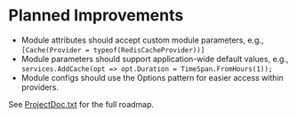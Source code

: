 # Planned Improvements

- Module attributes should accept custom module parameters, e.g., `[Cache(Provider = typeof(RedisCacheProvider))]`
- Module parameters should support application-wide default values, e.g., `services.AddCache(opt => opt.Duration = TimeSpan.FromHours(1));`
- Module configs should use the Options pattern for easier access within providers.

See [ProjectDoc.txt](ProjectDoc.txt) for the full roadmap.

